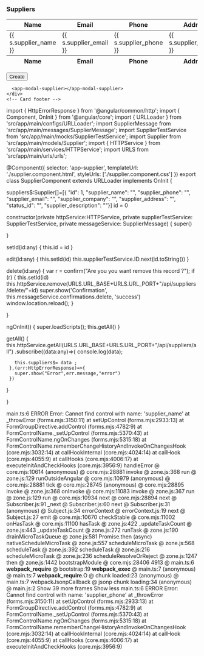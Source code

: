 <div class="card">
    <!-- Card header -->
    <div class="card-header border-0">
      <h3 class="mb-0">Suppliers</h3>
    </div>
    <!-- Light table -->
    <div class="table-responsive">
      <table class="table align-items-center table-flush">
        <thead class="thead-light">
          <tr>
            <th scope="col" class="sort" data-sort="name">Name</th>
            <th scope="col" class="sort" data-sort="budget">Email</th>
            <th scope="col" class="sort" data-sort="status">Phone</th>
            <th scope="col">Address</th>
            <th scope="col" class="sort" data-sort="completion">Status</th>
            <th scope="col">Actions</th>
          </tr>
        </thead>
        <tbody class="list">
          <tr *ngFor="let s of suppliers$">
            <td scope="col" class="sort" data-sort="name">
              {{ s.supplier_name }}
            </td>
            <td scope="col" class="sort" data-sort="budget">
              {{ s.supplier_email }}
            </td>
            <td scope="col" class="sort" data-sort="status">
              {{ s.supplier_phone }}
            </td>
            <td scope="col">{{ s.supplier_address }}</td>
            <td scope="col" class="sort" data-sort="completion">
              <span class="badge bg-success">Active</span>
            </td>
            <td>
              <!--<button (click)="edit(s.id)" type="button" data-toggle="modal" data-target="#editSupplier"
                class="btn btn-warning btn-sm"><i class="fas fa-edit"></i></button>-->
              <button
                type="button"
                class="btn btn-danger btn-sm"
                (click)="delete(s.id)"
              >
                <i class="fas fa-trash-alt"></i>
              </button>
            </td>
          </tr>
        </tbody>
        <tfoot class="thead-light">
          <tr>
            <th scope="col" class="sort" data-sort="name">Name</th>
            <th scope="col" class="sort" data-sort="budget">Email</th>
            <th scope="col" class="sort" data-sort="status">Phone</th>
            <th scope="col">Address</th>
            <th scope="col" class="sort" data-sort="completion">Status</th>
            <th scope="col">Actions</th>
          </tr>
        </tfoot>
      </table>
      <button
        type="button"
        data-toggle="modal"
        data-target="#addSupplier"
        class="btn btn-success btn-sm"
      >
        <i class="fas fa-plus-circle"></i> Create
      </button>
  
      <app-modal-supplier></app-modal-supplier>
    </div>
    <!-- Card footer -->
  </div>

  import { HttpErrorResponse } from '@angular/common/http';
import { Component, OnInit } from '@angular/core';
import { URLLoader } from 'src/app/main/configs/URLLoader';
import SupplierMessage from 'src/app/main/messages/SupplierMessage';
import SupplierTestService from 'src/app/main/mocks/SupplierTestService';
import Supplier from 'src/app/main/models/Supplier';
import { HTTPService } from 'src/app/main/services/HTTPService';
import URLS from 'src/app/main/urls/urls';

@Component({
  selector: 'app-supplier',
  templateUrl: './supplier.component.html',
  styleUrls: ['./supplier.component.css']
})
export class SupplierComponent extends URLLoader implements OnInit {


  
  suppliers$:Supplier[]=[{ "id": 1,
        "supplier_name": "",
        "supplier_phone": "",
        "supplier_email": "",
        "supplier_company": "",
        "supplier_address": "",
        "status_id": "",
        "supplier_description": ""}]
  id = 0


  constructor(private httpService:HTTPService, private supplierTestService: SupplierTestService, private messageService: SupplierMessage) {
    super()

  }

  setId(id:any) {
    this.id = id
  }

  edit(id:any) {
    this.setId(id)
    this.supplierTestService.ID.next(id.toString())
  }

  delete(id:any) {
    var r = confirm("Are you you want remove this record ?");
    if (r) {
      this.setId(id)
     this.httpService.remove(URLS.URL_BASE+URLS.URL_PORT+"/api/suppliers/delete/"+id)
      super.show('Confirmation', this.messageService.confirmations.delete, 'success')
      window.location.reload();
    }

  }

  ngOnInit() {
    super.loadScripts();
    this.getAll()
  }

  getAll() {
     this.httpService.getAll(URLS.URL_BASE+URLS.URL_PORT+"/api/suppliers/all")
     .subscribe((data:any)=>{
      console.log(data);
      
       this.suppliers$= data ;
     },(err:HttpErrorResponse)=>{
       super.show("Error",err.message,"error")
     })
  }

}


main.ts:6  ERROR Error: Cannot find control with name: 'supplier_name'
    at _throwError (forms.mjs:3150:11)
    at setUpControl (forms.mjs:2933:13)
    at FormGroupDirective.addControl (forms.mjs:4782:9)
    at FormControlName._setUpControl (forms.mjs:5370:43)
    at FormControlName.ngOnChanges (forms.mjs:5315:18)
    at FormControlName.rememberChangeHistoryAndInvokeOnChangesHook (core.mjs:3032:14)
    at callHookInternal (core.mjs:4024:14)
    at callHook (core.mjs:4055:9)
    at callHooks (core.mjs:4006:17)
    at executeInitAndCheckHooks (core.mjs:3956:9)
handleError @ core.mjs:10614
(anonymous) @ core.mjs:28881
invoke @ zone.js:368
run @ zone.js:129
runOutsideAngular @ core.mjs:10979
(anonymous) @ core.mjs:28881
tick @ core.mjs:28745
(anonymous) @ core.mjs:28895
invoke @ zone.js:368
onInvoke @ core.mjs:11083
invoke @ zone.js:367
run @ zone.js:129
run @ core.mjs:10934
next @ core.mjs:28894
next @ Subscriber.js:91
_next @ Subscriber.js:60
next @ Subscriber.js:31
(anonymous) @ Subject.js:34
errorContext @ errorContext.js:19
next @ Subject.js:27
emit @ core.mjs:10670
checkStable @ core.mjs:11002
onHasTask @ core.mjs:11100
hasTask @ zone.js:422
_updateTaskCount @ zone.js:443
_updateTaskCount @ zone.js:272
runTask @ zone.js:190
drainMicroTaskQueue @ zone.js:581
Promise.then (async)
nativeScheduleMicroTask @ zone.js:557
scheduleMicroTask @ zone.js:568
scheduleTask @ zone.js:392
scheduleTask @ zone.js:216
scheduleMicroTask @ zone.js:236
scheduleResolveOrReject @ zone.js:1247
then @ zone.js:1442
bootstrapModule @ core.mjs:28406
4913 @ main.ts:6
__webpack_require__ @ bootstrap:19
__webpack_exec__ @ main.ts:7
(anonymous) @ main.ts:7
__webpack_require__.O @ chunk loaded:23
(anonymous) @ main.ts:7
webpackJsonpCallback @ jsonp chunk loading:34
(anonymous) @ main.js:2
Show 39 more frames
Show less
main.ts:6  ERROR Error: Cannot find control with name: 'supplier_phone'
    at _throwError (forms.mjs:3150:11)
    at setUpControl (forms.mjs:2933:13)
    at FormGroupDirective.addControl (forms.mjs:4782:9)
    at FormControlName._setUpControl (forms.mjs:5370:43)
    at FormControlName.ngOnChanges (forms.mjs:5315:18)
    at FormControlName.rememberChangeHistoryAndInvokeOnChangesHook (core.mjs:3032:14)
    at callHookInternal (core.mjs:4024:14)
    at callHook (core.mjs:4055:9)
    at callHooks (core.mjs:4006:17)
    at executeInitAndCheckHooks (core.mjs:3956:9)
